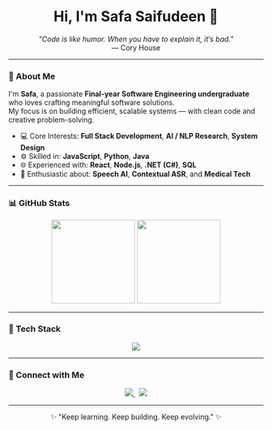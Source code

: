 <!-- Intro Banner -->
<h1 align="center">Hi, I'm Safa Saifudeen 👋</h1>
<p align="center">
  <i>"Code is like humor. When you have to explain it, it’s bad."</i><br/>
  — Cory House
</p>

---

### 🌟 About Me

I'm **Safa**, a passionate **Final-year Software Engineering undergraduate** who loves crafting meaningful software solutions.  
My focus is on building efficient, scalable systems — with clean code and creative problem-solving.

- 💻 Core Interests: **Full Stack Development**, **AI / NLP Research**, **System Design**
- ⚙️ Skilled in: **JavaScript**, **Python**, **Java**
- 🌐 Experienced with: **React**, **Node.js**, **.NET (C#)**, **SQL**
- 🚀 Enthusiastic about: **Speech AI**, **Contextual ASR**, and **Medical Tech**

---

### 📊 GitHub Stats

<p align="center">
  <img src="https://github-readme-stats.vercel.app/api?username=SafaSaifudeen&show_icons=true&theme=tokyonight&hide_border=true&bg_color=0D1117&rank_icon=github" height="165" />
  <img src="https://github-readme-stats.vercel.app/api/top-langs/?username=SafaSaifudeen&layout=compact&theme=tokyonight&hide_border=true&bg_color=0D1117" height="165" />
</p>

<!-- <p align="center">
  <img src="https://streak-stats.demolab.com?user=SafaSaifudeen&theme=tokyonight&hide_border=true&background=0D1117" alt="GitHub Streak" />
</p> -->

---

### 🧰 Tech Stack

<p align="center">
  <img src="https://skillicons.dev/icons?i=java,python,js,ts,react,nodejs,angular,html,css,tailwind,cs,dotnet,sqlite,mysql,git,github,vscode" />
</p>

---

### 💼 Connect with Me

<p align="center">
  <a href="https://www.linkedin.com/in/safa-saifudeen-2a4506232/">
    <img src="https://img.shields.io/badge/LinkedIn-blue?style=for-the-badge&logo=linkedin&logoColor=white" />
  </a>
  &nbsp;
  <a href="mailto:safasaifudeen55@gmail.com">
    <img src="https://img.shields.io/badge/Email-D14836?style=for-the-badge&logo=gmail&logoColor=white" />
  </a>
</p>

---

<p align="center">
  ✨ "Keep learning. Keep building. Keep evolving." ✨
</p>
